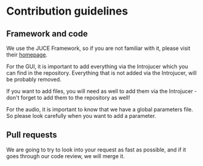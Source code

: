 # Contribution guidelines

## Framework and code
We use the JUCE Framework, so if you are not familiar with it, please visit their [homepage](https://www.juce.com/). 

For the GUI, it is important to add everything via the Introjucer which you can find in the repository. Everything that is not added via the Introjucer, will be probably removed. 

If you want to add files, you will need as well to add them via the Introjucer - don't forget to add them to the repository as well! 

For the audio, it is important to know that we have a global parameters file. So please look carefully when you want to add a parameter. 

## Pull requests

We are going to try to look into your request as fast as possible, and if it goes through our code review, we will merge it. 

